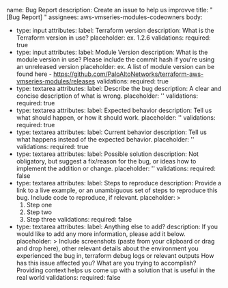 name: Bug Report
description: Create an issue to help us improvve
title: "[Bug Report] <Short title of the bug>"
assignees: aws-vmseries-modules-codeowners
body:
- type: input
  attributes:
    label: Terraform version
    description: What is the Terraform version in use?
    placeholder: ex. 1.2.6
  validations:
    required: true
- type: input
  attributes:
    label: Module Version
    description: What is the module version in use? Please include the commit hash if you're using an unreleased version
    placeholder: ex. A list of module version can be found here - https://github.com/PaloAltoNetworks/terraform-aws-vmseries-modules/releases
  validations:
    required: true
- type: textarea
  attributes:
    label: Describe the bug
    description: A clear and concise description of what is wrong.
    placeholder: ''
  validations:
    required: true
- type: textarea
  attributes:
    label: Expected behavior
    description: Tell us what should happen, or how it should work. 
    placeholder: ''
  validations:
    required: true
- type: textarea
  attributes:
    label: Current behavior
    description: Tell us what happens instead of the expected behavior. 
    placeholder: ''
  validations:
    required: true
- type: textarea
  attributes:
    label: Possible solution
    description: Not obligatory, but suggest a fix/reason for the bug, or ideas how to implement the addition or change.
    placeholder: ''
  validations:
    required: false
- type: textarea
  attributes:
    label: Steps to reproduce
    description: Provide a link to a live example, or an unambiguous set of steps to reproduce this bug. Include code to reproduce, if relevant. 
    placeholder: >
  1. Step one
  2. Step two
  3. Step three
  validations:
    required: false
- type: textarea
  attributes:
    label: Anything else to add?
    description: If you would like to add any more information, please add it below.
    placeholder: > 
  Include screenshots (paste from your clipboard or drag and drop here), other relevant details about the environment you experienced the bug in, terraform debug logs or relevant outputs
  How has this issue affected you? 
  What are you trying to accomplish?
  Providing context helps us come up with a solution that is useful in the real world 
  validations:
    required: false
